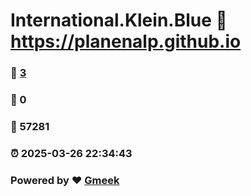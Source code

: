 # International.Klein.Blue :link: https://planenalp.github.io 
### :page_facing_up: [3](https://planenalp.github.io/tag.html) 
### :speech_balloon: 0 
### :hibiscus: 57281 
### :alarm_clock: 2025-03-26 22:34:43 
### Powered by :heart: [Gmeek](https://github.com/Meekdai/Gmeek)
